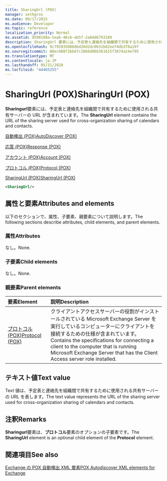 ```yaml
---
title: SharingUrl (POX)
manager: sethgros
ms.date: 09/17/2015
ms.audience: Developer
ms.topic: reference
localization_priority: Normal
ms.assetid: d590188a-5aa6-46c6-ab5f-2a0dd6793109
description: SharingUrl 要素には、予定表と連絡先を組織間で共有するために使用される共有サーバーの URL が含まれています。
ms.openlocfilehash: 9c793935808dbd20d2dc0631b82ee74db3f8a19f
ms.sourcegitcommit: 88ec988f2bb67c1866d06b361615f3674a24e795
ms.translationtype: MT
ms.contentlocale: ja-JP
ms.lasthandoff: 05/31/2020
ms.locfileid: "44465255"
---
```

# <a name="sharingurl-pox"></a><span data-ttu-id="1f09f-103">SharingUrl (POX)</span><span class="sxs-lookup"><span data-stu-id="1f09f-103">SharingUrl (POX)</span></span>

<span data-ttu-id="1f09f-104">**Sharingurl**要素には、予定表と連絡先を組織間で共有するために使用される共有サーバーの URL が含まれています。</span><span class="sxs-lookup"><span data-stu-id="1f09f-104">The **SharingUrl** element contains the URL of the sharing server used for cross-organization sharing of calendars and contacts.</span></span> 
  
[<span data-ttu-id="1f09f-105">自動検出 (POX)</span><span class="sxs-lookup"><span data-stu-id="1f09f-105">AutoDiscover (POX)</span></span>](autodiscover-pox.md)
  
[<span data-ttu-id="1f09f-106">応答 (POX)</span><span class="sxs-lookup"><span data-stu-id="1f09f-106">Response (POX)</span></span>](response-pox.md)
  
[<span data-ttu-id="1f09f-107">アカウント (POX)</span><span class="sxs-lookup"><span data-stu-id="1f09f-107">Account (POX)</span></span>](account-pox.md)
  
[<span data-ttu-id="1f09f-108">プロトコル (POX)</span><span class="sxs-lookup"><span data-stu-id="1f09f-108">Protocol (POX)</span></span>](protocol-pox.md)
  
[<span data-ttu-id="1f09f-109">SharingUrl (POX)</span><span class="sxs-lookup"><span data-stu-id="1f09f-109">SharingUrl (POX)</span></span>](sharingurl-pox.md)
  
```XML
<SharingUrl/>
```

## <a name="attributes-and-elements"></a><span data-ttu-id="1f09f-110">属性と要素</span><span class="sxs-lookup"><span data-stu-id="1f09f-110">Attributes and elements</span></span>

<span data-ttu-id="1f09f-111">以下のセクションで、属性、子要素、親要素について説明します。</span><span class="sxs-lookup"><span data-stu-id="1f09f-111">The following sections describe attributes, child elements, and parent elements.</span></span>
  
### <a name="attributes"></a><span data-ttu-id="1f09f-112">属性</span><span class="sxs-lookup"><span data-stu-id="1f09f-112">Attributes</span></span>

<span data-ttu-id="1f09f-113">なし。</span><span class="sxs-lookup"><span data-stu-id="1f09f-113">None.</span></span>
  
### <a name="child-elements"></a><span data-ttu-id="1f09f-114">子要素</span><span class="sxs-lookup"><span data-stu-id="1f09f-114">Child elements</span></span>

<span data-ttu-id="1f09f-115">なし。</span><span class="sxs-lookup"><span data-stu-id="1f09f-115">None.</span></span>
  
### <a name="parent-elements"></a><span data-ttu-id="1f09f-116">親要素</span><span class="sxs-lookup"><span data-stu-id="1f09f-116">Parent elements</span></span>

|<span data-ttu-id="1f09f-117">**要素**</span><span class="sxs-lookup"><span data-stu-id="1f09f-117">**Element**</span></span>|<span data-ttu-id="1f09f-118">**説明**</span><span class="sxs-lookup"><span data-stu-id="1f09f-118">**Description**</span></span>|
|:-----|:-----|
|[<span data-ttu-id="1f09f-119">プロトコル (POX)</span><span class="sxs-lookup"><span data-stu-id="1f09f-119">Protocol (POX)</span></span>](protocol-pox.md) <br/> |<span data-ttu-id="1f09f-120">クライアントアクセスサーバーの役割がインストールされている Microsoft Exchange Server を実行しているコンピューターにクライアントを接続するための仕様が含まれています。</span><span class="sxs-lookup"><span data-stu-id="1f09f-120">Contains the specifications for connecting a client to the computer that is running Microsoft Exchange Server that has the Client Access server role installed.</span></span>  <br/> |
   
## <a name="text-value"></a><span data-ttu-id="1f09f-121">テキスト値</span><span class="sxs-lookup"><span data-stu-id="1f09f-121">Text value</span></span>

<span data-ttu-id="1f09f-122">Text 値は、予定表と連絡先を組織間で共有するために使用される共有サーバーの URL を表します。</span><span class="sxs-lookup"><span data-stu-id="1f09f-122">The text value represents the URL of the sharing server used for cross-organization sharing of calendars and contacts.</span></span>
  
## <a name="remarks"></a><span data-ttu-id="1f09f-123">注釈</span><span class="sxs-lookup"><span data-stu-id="1f09f-123">Remarks</span></span>

<span data-ttu-id="1f09f-124">**Sharingurl**要素は、**プロトコル**要素のオプションの子要素です。</span><span class="sxs-lookup"><span data-stu-id="1f09f-124">The **SharingUrl** element is an optional child element of the **Protocol** element.</span></span> 
  
## <a name="see-also"></a><span data-ttu-id="1f09f-125">関連項目</span><span class="sxs-lookup"><span data-stu-id="1f09f-125">See also</span></span>



[<span data-ttu-id="1f09f-126">Exchange の POX 自動検出 XML 要素</span><span class="sxs-lookup"><span data-stu-id="1f09f-126">POX Autodiscover XML elements for Exchange</span></span>](pox-autodiscover-xml-elements-for-exchange.md)

